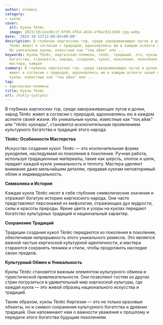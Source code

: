 ```yaml
---
author: olomouc
category:
- куклы
cover:
  alt: Куклы Тёлёс
  image: 2023/10/a1ed8c1f-6f09-4fb4-a824-ef9ac9311940-jpg.webp
date: '2023-10-12T12:08:05+00:00'
description: В глубинах киргизских гор, среди завораживающих лугов и долин, народ
  Тёлёс живет в согласии с природой, вдохновляясь ею в каждом аспекте своей жизни.
  Их уникальные куклы, известные как "тоң айак" или ...
keywords: Куклы Тёлёс, киргизские-племена, тёлёс, традиций, это, куклы, культурного,
  богатства, становятся, народа, создания, кукол, поколения, поколение, уникальность,
  мастера, каждая
summary: В глубинах киргизских гор, среди завораживающих лугов и долин, народ Тёлёс
  живет в согласии с природой, вдохновляясь ею в каждом аспекте своей жизни. Их уникальные
  куклы, известные как "тоң айак" или ...
tag:
- киргизские-племена
title: Куклы Тёлёс
url: /kukly-tyolyos/
---
```


В глубинах киргизских гор, среди завораживающих лугов и долин, народ Тёлёс живет в согласии с природой, вдохновляясь ею в каждом аспекте своей жизни. Их уникальные куклы, известные как "тоң айак" или "тёлёс куклары", становятся исключительным проявлением культурного богатства и традиций этого народа.

**Тёлёс: Особенности Мастерства**

Искусство создания кукол Тёлёс — это исключительная форма рукоделия, наследуемая из поколения в поколение. Ручная работа, используя традиционные материалы, такие как шерсть, хлопок и шелк, придает каждой кукле уникальность и теплоту. Мастера уделяют внимание даже мельчайшим деталям, придавая куклам неповторимый облик и индивидуальность.

**Символика и История**

Каждая кукла Тёлёс несет в себе глубокие символические значения и отражает богатую историю киргизского народа. Они часто представляют персонажей из мифологии, отражающих дух мудрости, силы и красоты природы. Яркие цвета и узоры на куклах передают богатство культурных традиций и национальный характер.

**Сохранение Традиций**

Традиции создания кукол Тёлёс передаются из поколения в поколение, обеспечивая непрерывность этого уникального ремесла. Это является важной частью киргизской культурной идентичности, и мастера стараются сохранять техники и стили, чтобы продолжить наследие своих предков.

**Культурный Обмен и Уникальность**

Куклы Тёлёс становятся важным элементом культурного обмена и туристической привлекательности. Они позволяют гостям из других стран погрузиться в удивительный мир киргизской культуры, где каждая кукла — это живой образец национального искусства и традиций.

Таким образом, куклы Тёлёс Киргизии — это не только красивые объекты, но и символ сохранения культурного богатства и древних традиций. Они напоминают нам о важности уважения к прошлому и передаче этого богатства будущим поколениям.